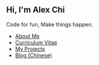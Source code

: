 ## Hi, I'm **Alex Chi**

Code for fun, Make things happen.

* [About Me](https://www.skyzh.dev/pages/about)
* [Curriculum Vitae](https://www.skyzh.dev/pages/cv)
* [My Projects](https://www.skyzh.dev/pages/projects)
* [Blog (Chinese)](https://www.skyzh.dev/posts)
